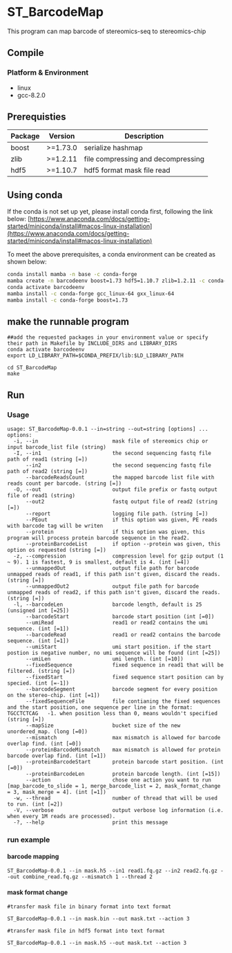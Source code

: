 # ST_BarcodeMap
This program can map barcode of stereomics-seq to stereomics-chip

## Compile
### Platform & Environment
* linux
* gcc-8.2.0

## Prerequisties
| Package       | Version  | Description                                                |
| ------------- | -------- | ---------------------------------------------------------- |
| boost         | >=1.73.0 | serialize hashmap                                          |
| zlib          | >=1.2.11 | file compressing and decompressing                         |
| hdf5          | >=1.10.7 | hdf5 format mask file read                                 |

## Using conda
If the conda is not set up yet, please install conda first, following the link below:
[https://www.anaconda.com/docs/getting-started/miniconda/install#macos-linux-installation](https://www.anaconda.com/docs/getting-started/miniconda/install#macos-linux-installation)

To meet the above prerequisites, a conda environment can be created as shown below:
```bash
conda install mamba -n base -c conda-forge
mamba create -n barcodeenv boost=1.73 hdf5=1.10.7 zlib=1.2.11 -c conda-forge
conda activate barcodeenv
mamba install -c conda-forge gcc_linux-64 gxx_linux-64
mamba install -c conda-forge boost=1.73
```

## make the runnable program
```
##add the requested packages in your environment value or specify their path in Makefile by INCLUDE_DIRS and LIBRARY_DIRS
conda activate barcodeenv
export LD_LIBRARY_PATH=$CONDA_PREFIX/lib:$LD_LIBRARY_PATH

cd ST_BarcodeMap
make
```

## Run
### Usage
```
usage: ST_BarcodeMap-0.0.1 --in=string --out=string [options] ... 
options:
  -i, --in                        mask file of stereomics chip or input barcode_list file (string)
  -I, --in1                       the second sequencing fastq file path of read1 (string [=])
      --in2                       the second sequencing fastq file path of read2 (string [=])
      --barcodeReadsCount         the mapped barcode list file with reads count per barcode. (string [=])
  -O, --out                       output file prefix or fastq output file of read1 (string)
      --out2                      fastq output file of read2 (string [=])
      --report                    logging file path. (string [=])
      --PEout                     if this option was given, PE reads with barcode tag will be writen
      --protein                   if this option was given, this program will process protein barcode sequence in the read2.
      --proteinBarcodeList        if option --protein was given, this option os requested (string [=])
  -z, --compression               compression level for gzip output (1 ~ 9). 1 is fastest, 9 is smallest, default is 4. (int [=4])
      --unmappedOut               output file path for barcode unmapped reads of read1, if this path isn't given, discard the reads. (string [=])
      --unmappedOut2              output file path for barcode unmapped reads of read2, if this path isn't given, discard the reads. (string [=])
  -l, --barcodeLen                barcode length, default is 25 (unsigned int [=25])
      --barcodeStart              barcode start position (int [=0])
      --umiRead                   read1 or read2 contains the umi sequence. (int [=1])
      --barcodeRead               read1 or read2 contains the barcode sequence. (int [=1])
      --umiStart                  umi start position. if the start postion is negative number, no umi sequence will be found (int [=25])
      --umiLen                    umi length. (int [=10])
      --fixedSequence             fixed sequence in read1 that will be filtered. (string [=])
      --fixedStart                fixed sequence start position can by specied. (int [=-1])
      --barcodeSegment            barcode segment for every position on the stereo-chip. (int [=1])
      --fixedSequenceFile         file contianing the fixed sequences and the start position, one sequence per line in the format: TGCCTCTCAG   -1. when position less than 0, means wouldn't specified (string [=])
      --mapSize                   bucket size of the new unordered_map. (long [=0])
      --mismatch                  max mismatch is allowed for barcode overlap find. (int [=0])
      --proteinBarcodeMismatch    max mismatch is allowed for protein barcode overlap find. (int [=1])
      --proteinBarcodeStart       protein barcode start position. (int [=0])
      --proteinBarcodeLen         protein barcode length. (int [=15])
      --action                    chose one action you want to run [map_barcode_to_slide = 1, merge_barcode_list = 2, mask_format_change = 3, mask_merge = 4]. (int [=1])
  -w, --thread                    number of thread that will be used to run. (int [=2])
  -V, --verbose                   output verbose log information (i.e. when every 1M reads are processed).
  -?, --help                      print this message
  ```
  ### run example
  #### barcode mapping 
  ```
  ST_BarcodeMap-0.0.1 --in mask.h5 --in1 read1.fq.gz --in2 read2.fq.gz --out combine_read.fq.gz --mismatch 1 --thread 2
  ```
  #### mask format change
  ```
  #transfer mask file in binary format into text format

  ST_BarcodeMap-0.0.1 --in mask.bin --out mask.txt --action 3

  #transfer mask file in hdf5 format into text format

  ST_BarcodeMap-0.0.1 --in mask.h5 --out mask.txt --action 3
  ```
